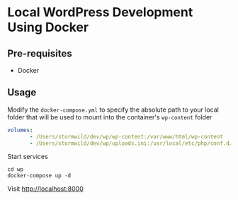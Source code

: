 # Local WordPress Development Using Docker

## Pre-requisites

- Docker

## Usage

Modify the `docker-compose.yml` to specify the absolute path to your local folder that will be used to mount into the container's `wp-content` folder

```yml
volumes:
       - /Users/stormwild/dev/wp/wp-content:/var/www/html/wp-content
       - /Users/stormwild/dev/wp/uploads.ini:/usr/local/etc/php/conf.d/uploads.ini
```

Start services

```
cd wp
docker-compose up -d
```

Visit [http://localhost:8000](http://localhost:8000)

